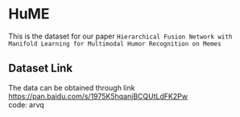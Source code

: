 # HuME
This is the dataset for our paper `Hierarchical Fusion Network with Manifold Learning for
Multimodal Humor Recognition on Memes`

## Dataset Link
The data can be obtained through link https://pan.baidu.com/s/1975K5hqanjBCQUtLdFK2Pw <br>
code: arvq
